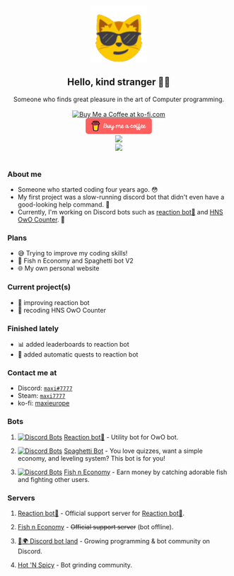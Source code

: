 <p align="center">
    <a href="https://github.com/MaxiEurope/MaxiEurope">
        <img src="./assets/maxi.png" width="128" height="128">
    </a>
</p>

<h2 align="center">Hello, kind stranger 👋😳</h2>
<div align="center">
    Someone who finds great pleasure in the art of Computer programming.
    <br>
</div>
<br>
<div align="center">
    <a href='https://ko-fi.com/A0A7EE44L' target='_blank'>
        <img height='36' style='border:0px;height:36px;' src='https://cdn.ko-fi.com/cdn/kofi3.png?v=3' border='0' alt='Buy Me a Coffee at ko-fi.com' />
    </a>
</div>
<div align="center">
    <a href="https://www.buymeacoffee.com/MaxiEurope">
        <img src="./assets/red-button.png" width="150" height="36"/>
    </a>
</div>
<div align="center">
    <a href="https://hits.seeyoufarm.com">
        <img src="https://hits.seeyoufarm.com/api/count/incr/badge.svg?url=https%3A%2F%2Fgithub.com%2FMaxiEurope%2FMaxiEurope&count_bg=%232290E0&title_bg=%232290E0&icon=&icon_color=%23E7E7E7&title=Profile+views&edge_flat=false"/>
    </a>
</div>
<div align="center">
    <a href="https://discord.gg/KwfCk7r">
        <img src="https://discord.com/api/guilds/403356187518697483/widget.png"/>
    </a>
</div>
<br>

### About me

- Someone who started coding four years ago. 😳
- My first project was a slow-running discord bot that didn't even have a good-looking help command. 🤔
- Currently, I'm working on Discord bots such as [reaction bot🎉](https://top.gg/bot/519287796549156864/) and [HNS OwO Counter](https://discord.gg/hns). 🎈

### Plans

- 😅 Trying to improve my coding skills!
- 🐠 Fish n Economy and Spaghetti bot V2
- 🌐 My own personal website

### Current project(s)

- 🎉 improving reaction bot
- 🎈 recoding HNS OwO Counter

### Finished lately

- 📊 added leaderboards to reaction bot
- 📜 added automatic quests to reaction bot

### Contact me at

- Discord: [`maxi#7777`](https://dsc.bio/7777)
- Steam: [`maxi7777`](https://steamcommunity.com/id/maxi7777/)
- ko-fi: [maxieurope](https://ko-fi.com/maxieurope)

### Bots

1) [![Discord Bots](https://top.gg/api/widget/servers/519287796549156864.svg)](https://top.gg/bot/519287796549156864) [Reaction bot🎉](https://top.gg/bot/519287796549156864/) - Utility bot for OwO bot.

2) [![Discord Bots](https://top.gg/api/widget/servers/585142238217240577.svg)](https://top.gg/bot/585142238217240577) [Spaghetti Bot](https://top.gg/bot/585142238217240577) - You love quizzes, want a simple economy, and leveling system? This bot is for you!

3) [![Discord Bots](https://top.gg/api/widget/servers/486926264800903171.svg)](https://top.gg/bot/486926264800903171) [Fish n Economy](https://top.gg/bot/486926264800903171) - Earn money by catching adorable fish and fighting other users.

### Servers

1) [Reaction bot🎉](https://discord.com/invite/KwfCk7r) - Official support server for [Reaction bot🎉](https://top.gg/bot/519287796549156864/).

2) [Fish n Economy](https://discord.com/invite/W5Zj3G2) - ~~Official support server~~ (bot offline).

3) [🤖🌍 Discord bot land](https://discord.com/invite/BaKUKUN) - Growing programming & bot community on Discord.

4) [Hot 'N Spicy](https://discord.com/invite/hns) - Bot grinding community.
